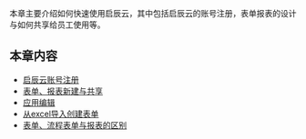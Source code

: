 本章主要介绍如何快速使用启辰云，其中包括启辰云的账号注册，表单报表的设计与如何共享给员工使用等。

## 本章内容
* [启辰云账号注册](3-1账号注册.md)
* [表单、报表新建与共享](3-2表单、报表新建与共享.md)
* [应用编辑](3-3编辑应用小技巧.md)
* [从excel导入创建表单](3-4从excel导入数据.md)
* [表单、流程表单与报表的区别](3-5表单vs流程表单vs报表.md)
<!-- ## 参考视频 -->
<!-- * [云应用管理](https://xue.baibaoyun.com/index/details/id/80) -->